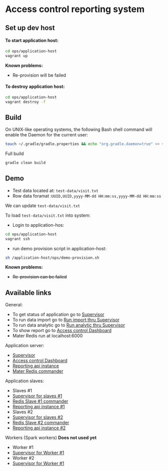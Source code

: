 Access control reporting system
====

## Set up dev host

#### To start application host:

```bash
cd ops/application-host
vagrant up
```

**Known problems:**
* Re-provision will be failed

#### To destroy application host:

```bash
cd ops/application-host
vagrant destroy -f
```

## Build

On UNIX-like operating systems, the following Bash shell command will enable the Daemon for the current user:

```bash
touch ~/.gradle/gradle.properties && echo "org.gradle.daemon=true" >> ~/.gradle/gradle.properties
```

Full build

```bash
gradle clean build
```

## Demo 
* Test data located at: `test-data/visit.txt`
* Row data foramat :`UUID,UUID,yyyy-MM-dd HH:mm:ss,yyyy-MM-dd HH:mm:ss`

We can update `test-data/visit.txt`

To load `test-data/visit.txt` into system:

- Login to application-hos:
```bash
cd ops/application-host
vagrant ssh
```
- run demo provision script in application-host:
```bash
sh /application-host/ops/demo-provision.sh
```

**Known problems:**
* ~~Re-provision can be failed~~

## Available links

General:
* To get status of application go to [Supervisor](http://localhost:9000/)
* To run data import go to [Run import thru Supervisor](http://localhost:9001/index.html?processname=data%3Aimport&action=start)
* To run data analytic go to [Run analytic thru Supervisor](http://localhost:9001/index.html?processname=data%3Aanalytic&action=start)
* To show report go to [Access control Dashboard](http://localhost:9999/)
* Mater Redis run at localhost:6000

Application server:
 * [Supervisor](http://localhost:9000/)
 * [Access control Dashboard](http://localhost:9999/)
 * [Reporting api instance](http://localhost:9999/api/)
 * [Mater Redis commander](http://localhost:6100/)

Application slaves:
* Slaves #1
 * [Supervisor for slaves #1](http://localhost:9001/)
 * [Redis Slave #1 commander](http://localhost:6101/)
 * [Reporting api instance #1](http://localhost:9901/manage/health)
* Slaves #2
 * [Supervisor for slaves #2](http://localhost:9002/)
 * [Redis Slave #2 commander](http://localhost:6102/)
 * [Reporting api instance #2](http://localhost:9902/manage/health)

Workers (Spark workers) **Does not used yet**
* Worker #1
 * [Supervisor for Worker #1](http://localhost:9031/)
* Worker #2
 * [Supervisor for Worker #1](http://localhost:9032/)